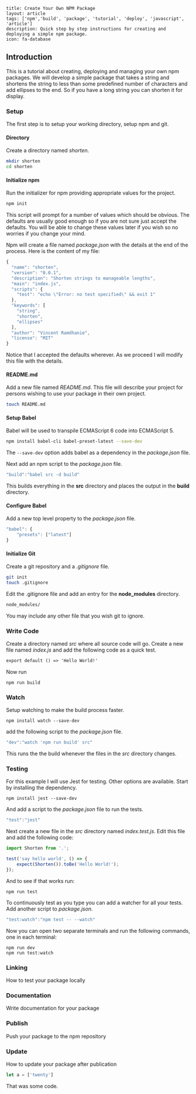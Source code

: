 ```
title: Create Your Own NPM Package
layout: article
tags: ['npm','build', 'package', 'tutorial', 'deploy', 'javascript', 'article']
description: Quick step by step instructions for creating and deploying a simple npm package.
icon: fa-database
```

## Introduction
This is a tutorial about creating, deploying and managing your own npm packages. 
We will develop a simple package that takes a string and shortens the string to less
than some predefined number of characters and add ellipses to the end. So if you
have a long string you can shorten it for display.

### Setup
The first step is to setup your working directory, setup npm and git. 

#### Directory
Create a directory named _shorten_.

``` bash
mkdir shorten
cd shorten
```

#### Initialize npm
Run the initializer for npm providing appropriate values for the project.

``` bash
npm init
```

This script will prompt for a number of values which should be obvious. 
The defaults are usually good enough so if you are not sure just accept the defaults. 
You will be able to change these values later
if you wish so no worries if you change your mind.

Npm will create a file named _package.json_ with the details at the end of the process. Here is
the content of my file:

``` javascript
{
  "name": "shorten",
  "version": "0.0.1",
  "description": "Shorten strings to manageable lengths",
  "main": "index.js",
  "scripts": {
    "test": "echo \"Error: no test specified\" && exit 1"
  },
  "keywords": [
    "string",
    "shorten",
    "ellipses"
  ],
  "author": "Vincent Ramdhanie",
  "license": "MIT"
}
```
Notice that I accepted the defaults wherever. As we proceed I will modify this file
with the details.

#### README.md
Add a new file named _README.md_. This file will describe your project for persons
wishing to use your package in their own project.

``` bash
touch README.md
```

#### Setup Babel
Babel will be used to transpile ECMAScript 6 code into ECMAScript 5.

```bash
npm install babel-cli babel-preset-latest --save-dev
```

The `--save-dev` option adds babel as a dependency in the _package.json_ file.

Next add an npm script to the _package.json_ file.

```javascript
"build":"babel src -d build"
```
This builds everything in the __src__ directory and places the output in the __build__ directory.

#### Configure Babel
Add a new top level property to the _package.json_ file.

``` javascript
"babel": {
    "presets": ["latest"]
}
```

#### Initialize Git
Create a git repository and a _.gitignore_ file.

``` bash
git init
touch .gitignore
```

Edit the .gitignore file and add an entry for the __node_modules__ directory.

``` bash
node_modules/
```
You may include any other file that you wish git to ignore.


### Write Code
Create a directory named _src_ where all source code will go. Create a new file named 
_index.js_ and add the following code as a quick test.

```javascript1.6
export default () => 'Hello World!'
```

Now run 
```npm
npm run build
```

### Watch
Setup watching to make the build process faster.

```npm
npm install watch --save-dev
```

add the following script to the _package.json_ file.

```javascript
"dev":"watch 'npm run build' src"
```

This runs the the build whenever the files in the _src_ directory changes.

### Testing
For this example I will use Jest for testing. Other options are available.
Start by installing the dependency.

```npm
npm install jest --save-dev
```

And add a script to the _package.json_ file to run the tests.

```javascript
"test":"jest"
```

Next create a new file in the _src_ directory named _index.test.js_.
Edit this file and add the following code:

```javascript
import Shorten from '.';

test('say hello world', () => {
	expect(Shorten()).toBe('Hello World!');
});
```

And to see if that works run:

```npm
npm run test
```

To continuously test as you type you can add a watcher for all your tests.
Add another script to _package.json_.

```javascript
"test:watch":"npm test -- --watch"
```

Now you can open two separate terminals and run the following commands, 
one in each terminal:

```npm
npm run dev
npm run test:watch
```

### Linking
How to test your package locally

### Documentation
Write documentation for your package

### Publish
Push your package to the npm repository

### Update
How to update your package after publication


```javascript
let a = ['twenty']
```
That was some code.